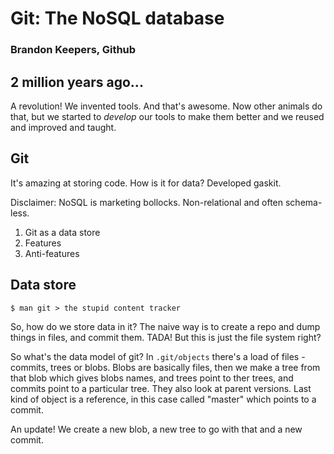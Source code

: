 # Git: The NoSQL database

### Brandon Keepers, Github

## 2 million years ago...

A revolution! We invented tools. And that's awesome. Now other animals do that, but we started to *develop* our tools to make them better and we reused and improved and taught.

## Git

It's amazing at storing code. How is it for data? Developed gaskit.

Disclaimer: NoSQL is marketing bollocks. Non-relational and often schema-less.

1. Git as a data store
2. Features
3. Anti-features

## Data store

`$ man git > the stupid content tracker`

So, how do we store data in it? The naive way is to create a repo and dump things in files, and commit them. TADA! But this is just the file system right?

So what's the data model of git? In `.git/objects` there's a load of files - commits, trees or blobs. Blobs are basically files, then we make a tree from that blob which gives blobs names, and trees point to ther trees, and commits point to a particular tree. They also look at parent versions. Last kind of object is a reference, in this case called "master" which points to a commit.

An update! We create a new blob, a new tree to go with that and a new commit.
